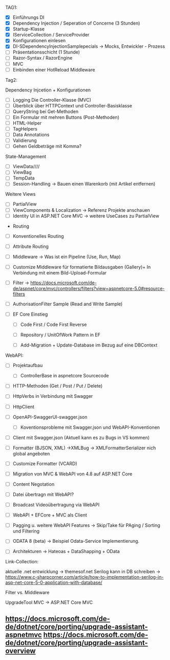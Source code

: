 ﻿TAG1:
- [x] Einführungs DI 
- [x] Dependency Injection / Seperation of Concerne (3 Stunden) 
- [x] Startup-Klasse
- [x] IServiceCollection / ServiceProvider
- [x] Konfigurationen einlesen
- [x] DI-SDependencyInjectionSamplepecials -> Mocks, Entwickler - Prozess
- [ ] Präsentationsschicht (1 Stunde) 
- [ ] Razor-Syntax / RazorEngine 
- [ ] MVC
- [ ] Einbinden einer HotReload Middleware

Tag2:

Dependency Injcetion + Konfigurationen
- [ ] Logging 
Die Controller-Klasse (MVC)
- [ ] Überblick über HTTPContext und Controller-Basisklasse
- [ ] QueryString bei Get-Methoden
- [ ] Ein Formular mit mehren Buttons (Post-Methoden)
- [ ] HTML-Helper
- [ ] TagHelpers
- [ ] Data Annotations 
- [ ] Validierung 
- [ ] Gehen Geldbeträge mit Komma?

State-Management
- [ ] ViewData////
- [ ] ViewBag
- [ ] TempData
- [ ] Session-Handling -> Bauen einen Warenkorb (mit Artikel entfernen)

Weitere Views
- [ ] PartialView
- [ ] ViewComponents & Localization -> Referenz Projekte anschauen
- [ ] Identity UI in ASP.NET Core MVC -> weitere UseCases zu PartialView

- Routing
- [ ] Konventionelles Routing
- [ ] Attribute Routing
- [ ] Middleware -> Was ist ein Pipeline (Use, Run, Map)
- [ ] Customize Middleware für formatierte Bildausgaben (Gallery)+ In Verbindung mit einem Bild-Upload-Formular

- [ ] Filter -> https://docs.microsoft.com/de-de/aspnet/core/mvc/controllers/filters?view=aspnetcore-5.0#resource-filters
- [ ] AuthorisationFilter Sample (Read and Write Sample)

- [ ] EF Core Einstieg 
  - [ ] Code First / Code First Reverse
  - [ ] Repository / UnitOfWork Pattern in EF
  - [ ] Add-Migration + Update-Database im Bezug auf eine DBContext 


WebAPI:

- [ ] Projektaufbau 
  - [ ] ControllerBase in aspnetcore Sourcecode
- [ ] HTTP-Methoden (Get / Post / Put / Delete)
- [ ] HttpVerbs in Verbindung mit Swagger
- [ ] HttpClient
- [ ] OpenAPI-SwaggerUI-swagger.json
  - [ ] Koventionsprobleme mit Swagger.json und WebAPI-Konventionen
- [ ] Client mit Swagger.json (Aktuell kann es zu Bugs in VS kommen)
- [ ] Formatter (BJSON, XML) ->XMLBug -> XMLFormatterSerializer nich global angeboten
- [ ] Customize Formatter (VCARD)
- [ ] Migration von MVC & WebAPI von 4.8 auf ASP.NET Core
- [ ] Content Negotation
- [ ] Datei übertragn mit WebAPI?
- [ ] Broadcast Videoübertragung via WebAPI
- [ ] WebAPI + EFCore + MVC als Client
- [ ] Pagging u. weitere WebAPI Features -> Skip/Take für PAging / Sorting und Filtering
- [ ] ODATA 8 (beta)  -> Beispiel Odata-Service Implementierung. 
- [ ] Architekturen -> Hateoas + DataShapping + OData 








Link-Collection:

aktuelle .net entwicklung -> themesof.net
Serilog kann in DB schreiben -> https://www.c-sharpcorner.com/article/how-to-implementation-serilog-in-asp-net-core-5-0-application-with-database/

Filter vs. Middleware 

UpgradeTool MVC -> ASP.NET Core MVC

https://docs.microsoft.com/de-de/dotnet/core/porting/upgrade-assistant-aspnetmvc
https://docs.microsoft.com/de-de/dotnet/core/porting/upgrade-assistant-overview
- 